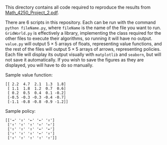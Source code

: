 This directory contains all code required to reproduce the results from [Math_4250_Project_2.pdf](Math_4250_Project_2.pdf).

There are 6 scripts in this repository. Each can be run with the command `python fileName.py`, where `fileName` is the name of the file you want to run. `GridWorld.py` is effectively a library, implementing the class required for the other files to execute their algorithms, so running it will have no output. `value.py` will output $5 \times 5$ arrays of floats, representing value functions, and the rest of the files will output $5 \times 5$ arrays of arrows, representing policies. Each file will display its output visually with `matplotlib` and `seaborn`, but will not save it automatically. If you wish to save the figures as they are displayed, you will have to do so manually.

Sample value function:
```
[[ 2.2  4.7  2.1  1.3  1.8]
 [ 1.1  1.8  1.2  0.7  0.6]
 [ 0.2  0.5  0.4  0.1 -0.2]
 [-0.5 -0.3 -0.3 -0.4 -0.7]
 [-1.1 -0.8 -0.8 -0.9 -1.2]]
```

Sample policy:
```
[['→' '↑' '←' '←' '↑']
 ['↑' '↑' '↑' '←' '←']
 ['↑' '↑' '↑' '←' '←']
 ['↑' '↑' '↑' '←' '↑']
 ['↑' '↑' '↑' '↑' '↑']]
```
